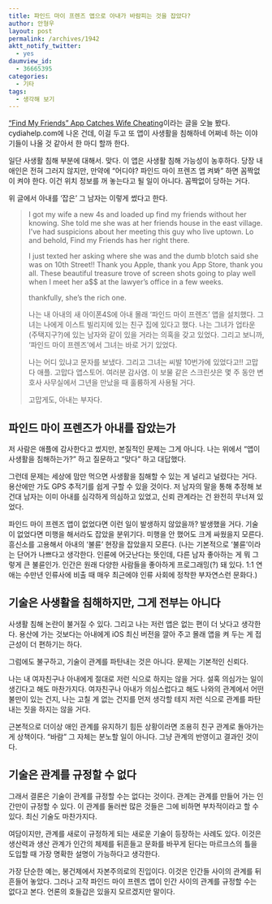 ```yaml
---
title: 파인드 마이 프렌즈 앱으로 아내가 바람피는 것을 잡았다?
author: 안형우
layout: post
permalink: /archives/1942
aktt_notify_twitter:
  - yes
daumview_id:
  - 36665395
categories:
  - 기타
tags:
  - 생각해 보기
---
```

[“Find My Friends” App Catches Wife Cheating][1]이라는 글을 오늘 봤다. cydiahelp.com에 나온 건데, 이걸 두고 또 앱이 사생활을 침해하네 어쩌네 하는 이야기들이 나올 것 같아서 한 마디 할까 한다.

일단 사생활 침해 부분에 대해서. 맞다. 이 앱은 사생활 침해 가능성이 농후하다. 당장 내 애인은 전혀 그러지 않지만, 만약에 &#8220;어디야? 파인드 마이 프렌즈 앱 켜봐&#8221; 하면 꼼짝없이 켜야 한다. 이건 위치 정보를 꺼 놓는다고 될 일이 아니다. 꼼짝없이 당하는 거다.

위 글에서 아내를 &#8216;잡은&#8217; 그 남자는 이렇게 썼다고 한다.

> I got my wife a new 4s and loaded up find my friends without her knowing. She told me she was at her friends house in the east village. I’ve had suspicions about her meeting this guy who live uptown. Lo and behold, Find my Friends has her right there.
> 
> I just texted her asking where she was and the dumb b!otch said she was on 10th Street!! Thank you Apple, thank you App Store, thank you all. These beautiful treasure trove of screen shots going to play well when I meet her a$$ at the lawyer’s office in a few weeks.
> 
> thankfully, she’s the rich one.
> 
> 나는 내 아내의 새 아이폰4S에 아내 몰래 &#8216;파인드 마이 프렌즈&#8217; 앱을 설치했다. 그녀는 나에게 이스트 빌리지에 있는 친구 집에 있다고 했다. 나는 그녀가 업타운(주택지구?)에 있는 남자와 같이 있을 거라는 의혹을 갖고 있었다. 그리고 보니까, &#8216;파인드 마이 프렌즈&#8217;에서 그녀는 바로 거기 있었다.
> 
> 나는 어디 있냐고 문자를 보냈다. 그리고 그녀는 씨발 10번가에 있었다고!! 고맙다 애플. 고맙다 앱스토어. 여러분 감사염. 이 보물 같은 스크린샷은 몇 주 동안 변호사 사무실에서 그년을 만났을 때 훌륭하게 사용될 거다.
> 
> 고맙게도, 아내는 부자다.

## 파인드 마이 프렌즈가 아내를 잡았는가

저 사람은 애플에 감사한다고 썼지만, 본질적인 문제는 그게 아니다. 나는 위에서 &#8220;앱이 사생활을 침해하는가?&#8221; 하고 질문하고 &#8220;맞다&#8221; 하고 대답했다.

그런데 문제는 세상에 맘만 먹으면 사생활을 침해할 수 있는 게 널리고 널렸다는 거다. 용산에만 가도 GPS 추적기를 쉽게 구할 수 있을 것이다. 저 남자의 말을 통해 추정해 보건대 남자는 이미 아내를 심각하게 의심하고 있었고, 신뢰 관계라는 건 완전히 무너져 있었다.

파인드 마이 프렌즈 앱이 없었다면 이런 일이 발생하지 않았을까? 발생했을 거다. 기술이 없었다면 미행을 해서라도 잡았을 분위기다. 미행을 안 했어도 크게 싸웠을지 모른다. 흥신소를 고용해서 아내의 &#8216;불륜&#8217; 현장을 잡았을지 모른다. (나는 기본적으로 &#8216;불륜&#8217;이라는 단어가 나쁘다고 생각한다. 인륜에 어긋난다는 뜻인데, 다른 남자 좋아하는 게 뭐 그렇게 큰 불륜인가. 인간은 원래 다양한 사람들을 좋아하게 프로그래밍(?) 돼 있다. 1:1 연애는 수만년 인류사에 비출 때 매우 최근에야 인류 사회에 정착한 부자연스런 문화다.)

## 기술은 사생활을 침해하지만, 그게 전부는 아니다

사생활 침해 논란이 불거질 수 있다. 그리고 나는 저런 앱은 없는 편이 더 낫다고 생각한다. 용산에 가는 것보다는 아내에게 iOS 최신 버전을 깔아 주고 몰래 앱을 켜 두는 게 접근성이 더 편하기는 하다.

그럼에도 불구하고, 기술이 관계를 파탄내는 것은 아니다. 문제는 기본적인 신뢰다.

나는 내 여자친구나 아내에게 절대로 저런 식으로 하지는 않을 거다. 설혹 의심가는 일이 생긴다고 해도 마찬가지다. 여자친구나 아내가 의심스럽다고 해도 나와의 관계에서 어떤 불만이 있는 건지, 나는 고칠 게 없는 건지를 먼저 생각할 테지 저런 식으로 관계를 파탄내는 짓을 하지는 않을 거다.

근본적으로 더이상 애인 관계를 유지하기 힘든 상황이라면 조용히 친구 관계로 돌아가는 게 상책이다. &#8220;바람&#8221; 그 자체는 분노할 일이 아니다. 그냥 관계의 반영이고 결과인 것이다.

## 기술은 관계를 규정할 수 없다

그래서 결론은 기술이 관계를 규정할 수는 없다는 것이다. 관계는 관계를 만들어 가는 인간만이 규정할 수 있다. 이 관계를 둘러싼 많은 것들은 그에 비하면 부차적이라고 할 수 있다. 최신 기술도 마찬가지다.

여담이지만, 관계를 새로이 규정하게 되는 새로운 기술이 등장하는 사례도 있다. 이것은 생산력과 생산 관계가 인간의 체제를 뒤흔들고 문화를 바꾸게 된다는 마르크스의 틀을 도입할 때 가장 명확한 설명이 가능하다고 생각한다.

가장 단순한 예는, 봉건제에서 자본주의로의 진입이다. 이것은 인간들 사이의 관계를 뒤흔들어 놓았다. 그러나 고작 파인드 마이 프렌즈 앱이 인간 사이의 관계를 규정할 수는 없다고 본다. 언론의 호들갑은 있을지 모르겠지만 말이다.

 [1]: http://cydiahelp.com/find-my-friends-app-catches-wife-cheating/